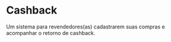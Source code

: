# Cashback

Um sistema para revendedores(as) cadastrarem suas compras e acompanhar o retorno de cashback.


